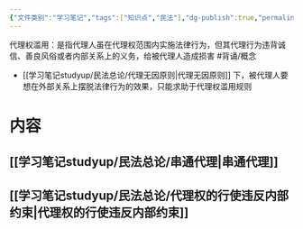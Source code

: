 ```yaml
---
{"文件类别":"学习笔记","tags":["知识点","民法"],"dg-publish":true,"permalink":"/学习笔记studyup/民法总论/代理权滥用/","dgPassFrontmatter":true,"created":"2024-08-20T21:43:20.445+08:00","updated":"2024-11-27T19:54:48.357+08:00"}
---
```


代理权滥用：是指代理人虽在代理权范围内实施法律行为，但其代理行为违背诚信、善良风俗或者内部关系上的义务，给被代理人造成损害 #背诵/概念 
- [[学习笔记studyup/民法总论/代理无因原则\|代理无因原则]] 下，被代理人要想在外部关系上摆脱法律行为的效果，只能求助于代理权滥用规则
# 内容
## [[学习笔记studyup/民法总论/串通代理\|串通代理]]
## [[学习笔记studyup/民法总论/代理权的行使违反内部约束\|代理权的行使违反内部约束]]
